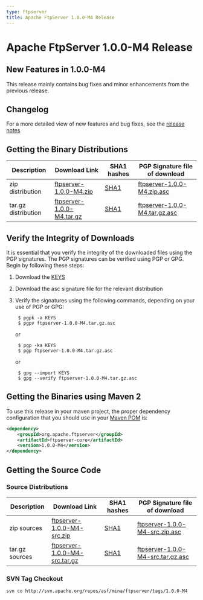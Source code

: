 ```yaml
---
type: ftpserver
title: Apache FtpServer 1.0.0-M4 Release
---
```


# Apache FtpServer 1.0.0-M4 Release

## New Features in 1.0.0-M4

This release mainly contains bug fixes and minor enhancements from the previous release.

## Changelog

For a more detailed view of new features and bug fixes, see the [release notes](https://issues.apache.org/jira/secure/ReleaseNote.jspa?projectId=10571&styleName=Html&version=12313395)

## Getting the Binary Distributions

| Description | Download Link | SHA1 hashes  | PGP Signature file of download |
|---|---|---|---|
| zip distribution | [ftpserver-1.0.0-M4.zip](https://archive.apache.org/dist/mina/ftpserver/1.0.0-M4/ftpserver-1.0.0-M4.zip) | [SHA1](https://archive.apache.org/dist/mina/ftpserver/1.0.0-M4/ftpserver-1.0.0-M4.zip.sha1) | [ftpserver-1.0.0-M4.zip.asc](https://archive.apache.org/dist/mina/ftpserver/1.0.0-M4/ftpserver-1.0.0-M4.zip.asc) |
| tar.gz distribution | [ftpserver-1.0.0-M4.tar.gz](https://archive.apache.org/dist/mina/ftpserver/1.0.0-M4/ftpserver-1.0.0-M4.tar.gz) | [SHA1](https://archive.apache.org/dist/mina/ftpserver/1.0.0-M4/ftpserver-1.0.0-M4.tar.gz.sha1) | [ftpserver-1.0.0-M4.tar.gz.asc](https://archive.apache.org/dist/mina/ftpserver/1.0.0-M4/ftpserver-1.0.0-M4.tar.gz.asc) | 

## Verify the Integrity of Downloads

It is essential that you verify the integrity of the downloaded files using the PGP signatures. The PGP signatures can be verified using PGP or GPG. Begin by following these steps:

1. Download the [KEYS](https://downloads.apache.org/mina/KEYS)
2. Download the asc signature file for the relevant distribution
3. Verify the signatures using the following commands, depending on your use of PGP or GPG:

        $ pgpk -a KEYS
        $ pgpv ftpserver-1.0.0-M4.tar.gz.asc

    or 

        $ pgp -ka KEYS
        $ pgp ftpserver-1.0.0-M4.tar.gz.asc

    or

        $ gpg --import KEYS
        $ gpg --verify ftpserver-1.0.0-M4.tar.gz.asc

## Getting the Binaries using Maven 2

To use this release in your maven project, the proper dependency configuration that you should use in your [Maven POM](http://maven.apache.org/guides/introduction/introduction-to-the-pom.html) is:

```xml
<dependency>
    <groupId>org.apache.ftpserver</groupId>
    <artifactId>ftpserver-core</artifactId>
    <version>1.0.0-M4</version>
</dependency>
```

## Getting the Source Code

### Source Distributions

| Description | Download Link | SHA1 hashes  | PGP Signature file of download |
|---|---|---|---|
| zip sources | [ftpserver-1.0.0-M4-src.zip](https://archive.apache.org/dist/mina/ftpserver/1.0.0-M4/ftpserver-1.0.0-M4-src.zip) | [SHA1](https://archive.apache.org/dist/mina/ftpserver/1.0.0-M4/ftpserver-1.0.0-M4-src.zip.sha1)| [ftpserver-1.0.0-M4-src.zip.asc](https://archive.apache.org/dist/mina/ftpserver/1.0.0-M4/ftpserver-1.0.0-M4-src.zip.asc) |
| tar.gz sources | [ftpserver-1.0.0-M4-src.tar.gz](https://archive.apache.org/dist/mina/ftpserver/1.0.0-M4/ftpserver-1.0.0-M4-src.tar.gz) |  [SHA1](https://archive.apache.org/dist/mina/ftpserver/1.0.0-M4/ftpserver-1.0.0-M4-src.tar.gz.sha1) | [ftpserver-1.0.0-M4-src.tar.gz.asc](https://archive.apache.org/dist/mina/ftpserver/1.0.0-M4/ftpserver-1.0.0-M4-src.tar.gz.asc) |

### SVN Tag Checkout

    svn co http://svn.apache.org/repos/asf/mina/ftpserver/tags/1.0.0-M4
